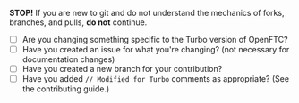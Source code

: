 __STOP!__  If you are new to git and do not understand the mechanics of forks, branches, and pulls, __do not__ continue.

- [ ] Are you changing something specific to the Turbo version of OpenFTC?
- [ ] Have you created an issue for what you're changing? (not necessary for documentation changes)
- [ ] Have you created a new branch for your contribution?
- [ ] Have you added `// Modified for Turbo` comments as appropriate? (See the contributing guide.)
